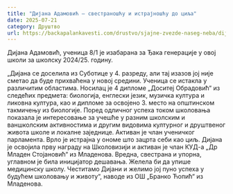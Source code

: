 ```yaml
---
title: "Дијана Адамовић – свестраношћу и истрајношћу до циља"
date: 2025-07-21
category: Друштво
url: https://backapalankavesti.com/drustvo/sjajne-zvezde-naseg-neba/dijana-adamovic-svestranoscu-i-istrajnoscu-do-cilja/
---
```


Дијана Адамовић, ученица 8/1 је изабарана за Ђака генерације у овој школи за школску 2024/25. годину.

„Дијана се доселила из Суботице у 4. разреду, али тај изазов јој није сметао да буде прихваћена у новој средини. Ученица се истакла у различитим областима. Носилац је 4 дипломе „Доситеј Обрадовић“ из следећих предмета: биологија, енглески језик, музичка култура и ликовна култура, као и дипломе за освојено 3. место на општинском
такмичењу из биологије. Поред одличног успеха током школовања показала је интересовање за учешће у разним школским и ваншколским активностима и другим видовима културног и друштвеног живота школе и локалне заједнице. Активан је члан ученичког парламента. Врло је истрајна у ономе што зацрта себи као циљ. Дијана је освојила прву награду на Школовизији и активан је члан КУД-а „Др Младен Стојановић“ из Младенова. Вредна, свестрана и упорна, углавном је била иницијатор дешавања. Желела би да упише медицинску школу. Честитамо Дијани и желимо јој пуно успеха у будућем школовању и животу“, наводе из ОШ „Бранко Ћопић“ из Младенова.
